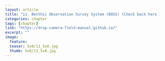 ```yaml
---
layout: article
title: "11. Benthic Observation Survey System (BOSS) (Check back here in early 2024 for this new SOP)"
categories: chapter
tags: [chapter]
link: "https://drop-camera-field-manual.github.io/"
excerpt: ""
image:
  feature: 
  teaser: 5x8/11_5x8.jpg
  thumb: 5x8/11_5x8.jpg
---
```

